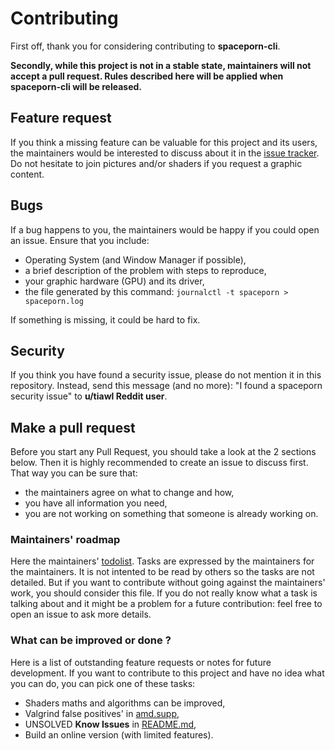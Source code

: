 # Contributing

First off, thank you for considering contributing to **spaceporn-cli**.

**Secondly, while this project is not in a stable state, maintainers will not
accept a pull request. Rules described here will be applied when spaceporn-cli
will be released.**

## Feature request

If you think a missing feature can be valuable for this project and its users,
the maintainers would be interested to discuss about it in the
[issue tracker](https://github.com/pabtomas/spaceporn/issues). Do not hesitate
to join pictures and/or shaders if you request a graphic content.

## Bugs

If a bug happens to you, the maintainers would be happy if you could open an
issue. Ensure that you include:
- Operating System (and Window Manager if possible),
- a brief description of the problem with steps to reproduce,
- your graphic hardware (GPU) and its driver,
- the file generated by this command: `journalctl -t spaceporn > spaceporn.log`

If something is missing, it could be hard to fix.

## Security

If you think you have found a security issue, please do not mention it in this
repository. Instead, send this message (and no more): "I found a spaceporn
security issue" to **u/tiawl Reddit user**.

## Make a pull request

Before you start any Pull Request, you should take a look at the 2 sections
below. Then it is highly recommended to create an issue to discuss first. That
way you can be sure that:
- the maintainers agree on what to change and how,
- you have all information you need,
- you are not working on something that someone is already working on.

### Maintainers' roadmap

Here the maintainers' [todolist](TODO.md). Tasks are expressed by the
maintainers for the maintainers. It is not intented to be read by others so
the tasks are not detailed. But if you want to contribute without going
against the maintainers' work, you should consider this file. If you do not
really know what a task is talking about and it might be a problem for a
future contribution: feel free to open an issue to ask more details.

### What can be improved or done ?

Here is a list of outstanding feature requests or notes for future
development. If you want to contribute to this project and have no idea what
you can do, you can pick one of these tasks:
- Shaders maths and algorithms can be improved,
- Valgrind false positives' in [amd.supp](amd.supp),
- UNSOLVED **Know Issues** in [README.md](README.md),
- Build an online version (with limited features).
